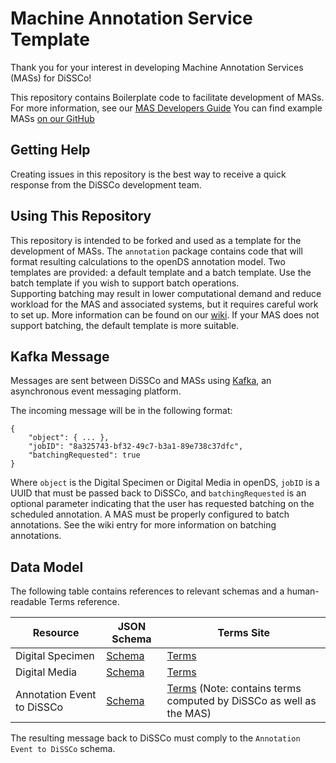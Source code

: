 # Machine Annotation Service Template
Thank you for your interest in developing Machine Annotation Services (MASs) for DiSSCo!

This repository contains Boilerplate code to facilitate development of MASs. For more information, see our [MAS Developers Guide](https://dissco.github.io/mas-developers-documentation/)
You can find example MASs [on our GitHub](https://github.com/DiSSCo/demo-enrichment-service-image/)


## Getting Help
Creating issues in this repository is the best way to receive a quick response from the DiSSCo development team.

## Using This Repository
This repository is intended to be forked and used as a template for the development of MASs. 
The `annotation` package contains code that will format resulting calculations to the openDS annotation model.
Two templates are provided: a default template and a batch template. Use the batch template if you wish to support batch operations. \
Supporting batching may result in lower computational demand and reduce workload for the MAS and associated systems, but it 
requires careful work to set up. More information can be found on our [wiki](https://github.com/DiSSCo/dissco-developers-documentation/wiki/Information-for-Machine-Annotation-Service-(MAS)-Developers). 
If your MAS does not support batching, the default template is more suitable.

## Kafka Message

Messages are sent between DiSSCo and MASs using [Kafka](https://kafka.apache.org/), an asynchronous event messaging platform. 

The incoming message will be in the following format: 
```
{
    "object": { ... },
    "jobID": "8a325743-bf32-49c7-b3a1-89e738c37dfc",
    "batchingRequested": true
}
```
Where `object` is the Digital Specimen or Digital Media in openDS, `jobID` is a UUID that must be passed back to DiSSCo, and `batchingRequested` is an optional parameter indicating that the user has requested batching on the scheduled annotation. A MAS must be properly configured to batch annotations. See the wiki entry for more information on batching annotations. 

## Data Model

The following table contains references to relevant schemas and a human-readable Terms reference.

| Resource                   | JSON Schema                                                                                                      | Terms Site                                                                                                           |
|----------------------------|------------------------------------------------------------------------------------------------------------------|----------------------------------------------------------------------------------------------------------------------|
| Digital Specimen           | [Schema](https://schemas.dissco.tech/schemas/fdo-type/digital-specimen/0.4.0/digital-specimen.json)              | [Terms](https://terms.dissco.tech/digital-specimen-terms)                                                            |
| Digital Media              | [Schema](https://schemas.dissco.tech/schemas/fdo-type/digital-media/0.4.0/digital-media.json)                    | [Terms](https://terms.dissco.tech/digital-media-terms)                                                               |
| Annotation Event to DiSSCo | [Schema](https://schemas.dissco.tech/schemas/developer-schema/annotation/0.4.0/annotation-processing-event.json) | [Terms](https://terms.dissco.tech/annotation-terms) (Note: contains terms computed by DiSSCo as well as the MAS) |

The resulting message back to DiSSCo must comply to the `Annotation Event to DiSSCo` schema.
